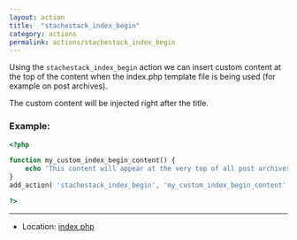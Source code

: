 ```yaml
---
layout: action
title:  "stachestack_index_begin"
category: actions
permalink: actions/stachestack_index_begin
---
```


Using the `stachestack_index_begin` action we can insert custom content at the top of the content when the index.php template file is being used (for example on post archives).

The custom content will be injected right after the title.

### Example:

```php
<?php

function my_custom_index_begin_content() {
	echo 'This content will appear at the very top of all post archives';
}
add_action( 'stachestack_index_begin', 'my_custom_index_begin_content' );

?>
```

<hr>

* Location: [index.php](https://github.com/StacheStack/StacheStack/blob/master/index.php)